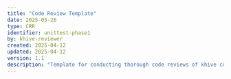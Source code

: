 ```yaml
---
title: "Code Review Template"
date: 2025-05-26
type: CRR
identifier: unittest-phase1
by: khive-reviewer
created: 2025-04-12
updated: 2025-04-12
version: 1.1
description: "Template for conducting thorough code reviews of khive components"
---
```

